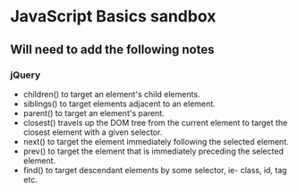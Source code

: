 # JavaScript Basics sandbox

## Will need to add the following notes

### jQuery

* children() to target an element's child elements.
* siblings() to target elements adjacent to an element.
* parent() to target an element's parent.
* closest() travels up the DOM tree from the current element to target the closest element with a given selector.
* next() to target the element immediately following the selected element.
* prev() to target the element that is immediately preceding the selected element.
* find() to target descendant elements by some selector, ie- class, id, tag etc.